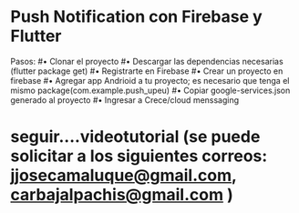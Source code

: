 # Push Notification con Firebase y Flutter

Pasos:
#•	Clonar el proyecto
#•	Descargar las dependencias necesarias (flutter package get)
#•	Registrarte en Firebase
#•	Crear un proyecto en firebase
#•	Agregar app Andrioid a tu proyecto; es necesario que tenga el mismo package(com.example.push_upeu)
#•	Copiar google-services.json generado al proyecto
#•	Ingresar a Crece/cloud menssaging

# seguir....videotutorial (se puede solicitar a los siguientes correos: jjosecamaluque@gmail.com, carbajalpachis@gmail.com )

